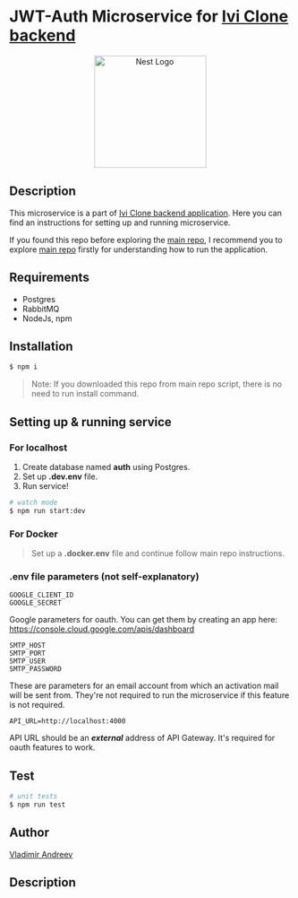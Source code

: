 # JWT-Auth Microservice for [Ivi Clone backend](https://github.com/srgklmv/ivi-clone-repo)

<p align="center">
  <img src="https://nestjs.com/img/logo-small.svg" width="200" alt="Nest Logo" />
</p>


## Description

This microservice is a part of [Ivi Clone backend application](https://github.com/srgklmv/ivi-clone-repo).
Here you can find an instructions for setting up and running microservice.

If you found this repo before exploring the [main repo](https://github.com/srgklmv/ivi-clone-repo),
I recommend you to explore [main repo](https://github.com/srgklmv/ivi-clone-repo) firstly for understanding how to run the application.

## Requirements
- Postgres
- RabbitMQ
- NodeJs, npm

## Installation

```bash
$ npm i
```

> Note: If you downloaded this repo from main repo script, there is no need to run install command.

## Setting up & running service

### For localhost

1. Create database named **auth** using Postgres.
2. Set up **.dev.env** file.
3. Run service!

```bash
# watch mode
$ npm run start:dev
```

### For Docker
> Set up a **.docker.env** file and continue follow main repo instructions.

### .env file parameters (not self-explanatory)
```
GOOGLE_CLIENT_ID
GOOGLE_SECRET
```
Google parameters for oauth. You can get them by creating an app here:
https://console.cloud.google.com/apis/dashboard

```
SMTP_HOST
SMTP_PORT
SMTP_USER
SMTP_PASSWORD
```
These are parameters for an email account from which an activation mail will be sent from. 
They're not required to run the microservice if this feature is not required.
```
API_URL=http://localhost:4000
```
API URL should be an ***external*** address of API Gateway. It's required for oauth features to work. 

## Test

```bash
# unit tests
$ npm run test

```

## Author
[Vladimir Andreev](https://github.com/JcJet)
## Description



